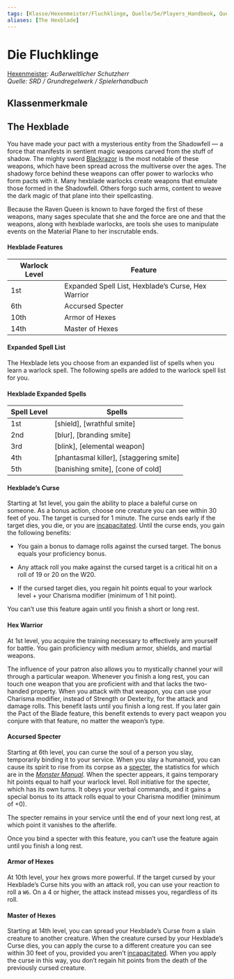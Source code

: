 ```yaml
---
tags: [Klasse/Hexenmeister/Fluchklinge, Quelle/5e/Players_Handbook, Quelle/5e/SRD]
aliases: [The Hexblade]
---
```

Die Fluchklinge
==========

[Hexenmeister](04.%20Kompendium/Charakteroptionen/02.%20Klassen/Hexenmeister/Hexenmeister.md)_: Außerweltlicher Schutzherr_  
_Quelle: SRD / Grundregelwerk / Spielerhandbuch_

Klassenmerkmale
---------------

The Hexblade
------------

You have made your pact with a mysterious entity from the Shadowfell — a force that manifests in sentient magic weapons carved from the stuff of shadow. The mighty sword [Blackrazor](https://www.dndbeyond.com/magic-items/5429-blackrazor) is the most notable of these weapons, which have been spread across the multiverse over the ages. The shadowy force behind these weapons can offer power to warlocks who form pacts with it. Many hexblade warlocks create weapons that emulate those formed in the Shadowfell. Others forgo such arms, content to weave the dark magic of that plane into their spellcasting.

Because the Raven Queen is known to have forged the first of these weapons, many sages speculate that she and the force are one and that the weapons, along with hexblade warlocks, are tools she uses to manipulate events on the Material Plane to her inscrutable ends.

#### Hexblade Features

| Warlock Level | Feature |
| --- | --- |
| 1st | Expanded Spell List, Hexblade’s Curse, Hex Warrior |
| 6th | Accursed Specter |
| 10th | Armor of Hexes |
| 14th | Master of Hexes |

#### Expanded Spell List

The Hexblade lets you choose from an expanded list of spells when you learn a warlock spell. The following spells are added to the warlock spell list for you.

#### Hexblade Expanded Spells

| Spell Level | Spells |
| --- | --- |
| 1st | [shield],&nbsp;[wrathful smite] |
| 2nd | [blur],&nbsp;[branding smite] |
| 3rd | [blink],&nbsp;[elemental weapon] |
| 4th | [phantasmal killer],&nbsp;[staggering smite] |
| 5th | [banishing smite],&nbsp;[cone of cold] |

#### Hexblade’s Curse

Starting at 1st level, you gain the ability to place a baleful curse on someone. As a bonus action, choose one creature you can see within 30 feet of you. The target is cursed for 1 minute. The curse ends early if the target dies, you die, or you are [incapacitated](https://www.dndbeyond.com/compendium/rules/basic-rules/appendix-a-conditions#Incapacitated). Until the curse ends, you gain the following benefits:

*   You gain a bonus to damage rolls against the cursed target. The bonus equals your proficiency bonus.
    
*   Any attack roll you make against the cursed target is a critical hit on a roll of 19 or 20 on the W20.
    
*   If the cursed target dies, you regain hit points equal to your warlock level + your Charisma modifier (minimum of 1 hit point).
    

You can’t use this feature again until you finish a short or long rest.

#### Hex Warrior

At 1st level, you acquire the training necessary to effectively arm yourself for battle. You gain proficiency with medium armor, shields, and martial weapons.

The influence of your patron also allows you to mystically channel your will through a particular weapon. Whenever you finish a long rest, you can touch one weapon that you are proficient with and that lacks the two-handed property. When you attack with that weapon, you can use your Charisma modifier, instead of Strength or Dexterity, for the attack and damage rolls. This benefit lasts until you finish a long rest. If you later gain the Pact of the Blade feature, this benefit extends to every pact weapon you conjure with that feature, no matter the weapon’s type.

#### Accursed Specter

Starting at 6th level, you can curse the soul of a person you slay, temporarily binding it to your service. When you slay a humanoid, you can cause its spirit to rise from its corpse as a [specter](https://www.dndbeyond.com/monsters/17017-specter), the statistics for which are in the [_Monster Manual_](https://www.dndbeyond.com/sources/mm). When the specter appears, it gains temporary hit points equal to half your warlock level. Roll initiative for the specter, which has its own turns. It obeys your verbal commands, and it gains a special bonus to its attack rolls equal to your Charisma modifier (minimum of +0).

The specter remains in your service until the end of your next long rest, at which point it vanishes to the afterlife.

Once you bind a specter with this feature, you can’t use the feature again until you finish a long rest.

#### Armor of Hexes

At 10th level, your hex grows more powerful. If the target cursed by your Hexblade’s Curse hits you with an attack roll, you can use your reaction to roll a `W6`. On a 4 or higher, the attack instead misses you, regardless of its roll.

#### Master of Hexes

Starting at 14th level, you can spread your Hexblade’s Curse from a slain creature to another creature. When the creature cursed by your Hexblade’s Curse dies, you can apply the curse to a different creature you can see within 30 feet of you, provided you aren’t [incapacitated](https://www.dndbeyond.com/compendium/rules/basic-rules/appendix-a-conditions#Incapacitated). When you apply the curse in this way, you don’t regain hit points from the death of the previously cursed creature.